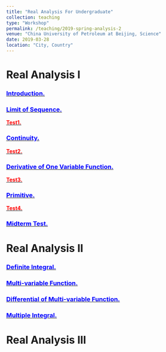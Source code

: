 ```yaml
---
title: "Real Analysis For Undergraduate"
collection: teaching
type: "Workshop"
permalink: /teaching/2019-spring-analysis-2
venue: "China University of Petroleum at Beijing, Science"
date: 2019-03-28
location: "City, Country"
---
```



Real Analysis I
======
### [<span style="color:blue">**Introduction.**</span>](http://wuguoning.github.io/files/introduction.pdf)
### [<span style="color:blue">**Limit of Sequence.**</span>](http://wuguoning.github.io/files/limits.pdf)
[<span style="color:red">**Test1.**</span>](http://wuguoning.github.io/files/test1.pdf)
### [<span style="color:blue">**Continuity.**</span>](http://wuguoning.github.io/files/continuity.pdf)
[<span style="color:red">**Test2.**</span>](http://wuguoning.github.io/files/test2.pdf)
### [<span style="color:blue">**Derivative of One Variable Function.**</span>](http://wuguoning.github.io/files/derivative.pdf)
[<span style="color:red">**Test3.**</span>](http://wuguoning.github.io/files/test3.pdf)
### [<span style="color:blue">**Primitive.**</span>](http://wuguoning.github.io/files/primitive.pdf)
[<span style="color:red">**Test4.**</span>](http://wuguoning.github.io/files/test4.pdf)
### [<span style="color:blue">**Midterm Test.**</span>](http://wuguoning.github.io/files/midtermtest18-19-1.pdf)

Real Analysis II
======
### [<span style="color:blue">**Definite Integral.**</span>](http://wuguoning.github.io/files/integral.pdf)
### [<span style="color:blue">**Multi-variable Function.**</span>](http://wuguoning.github.io/files/mul_var_fun.pdf)
### [<span style="color:blue">**Differential of Multi-variable Function.**</span>](http://wuguoning.github.io/files/diff_multi_var.pdf)
### [<span style="color:blue">**Multiple Integral.**</span>](http://wuguoning.github.io/files/mul_int.pdf)

Real Analysis III
======


